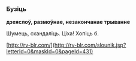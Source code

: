 ### Бузіць
**дзеяслоў, размоўнае, незакончанае трыванне**

Шумець, скандаліць. Ціха! Хопіць б.

<a rel="author">[http://rv-blr.com/](http://rv-blr.com/slounik.jsp?letterId=0&maskId=0&pageId=431)</a>
